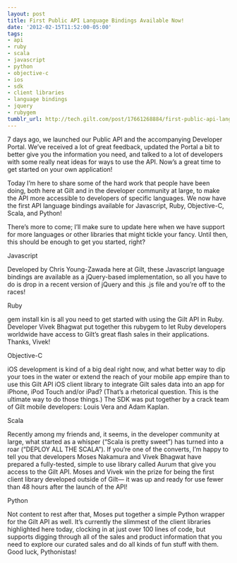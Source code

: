 ```yaml
---
layout: post
title: First Public API Language Bindings Available Now!
date: '2012-02-15T11:52:00-05:00'
tags:
- api
- ruby
- scala
- javascript
- python
- objective-c
- ios
- sdk
- client libraries
- language bindings
- jquery
- rubygem
tumblr_url: http://tech.gilt.com/post/17661268884/first-public-api-language-bindings-available-now
---
```

7 days ago, we launched our Public API and the accompanying Developer Portal. We’ve received a lot of great feedback, updated the Portal a bit to better give you the information you need, and talked to a lot of developers with some really neat ideas for ways to use the API. Now’s a great time to get started on your own application!

Today I’m here to share some of the hard work that people have been doing, both here at Gilt and in the developer community at large, to make the API more accessible to developers of specific languages. We now have the first API language bindings available for Javascript, Ruby, Objective-C, Scala, and Python!

There’s more to come; I’ll make sure to update here when we have support for more languages or other libraries that might tickle your fancy. Until then, this should be enough to get you started, right?

Javascript

Developed by Chris Young-Zawada here at Gilt, these Javascript language bindings are available as a jQuery-based implementation, so all you have to do is drop in a recent version of jQuery and this .js file and you’re off to the races!

Ruby

gem install kin is all you need to get started with using the Gilt API in Ruby. Developer Vivek Bhagwat put together this rubygem to let Ruby developers worldwide have access to Gilt’s great flash sales in their applications. Thanks, Vivek!

Objective-C

iOS development is kind of a big deal right now, and what better way to dip your toes in the water or extend the reach of your mobile app empire than to use this Gilt API iOS client library to integrate Gilt sales data into an app for iPhone, iPod Touch and/or iPad? (That’s a rhetorical question. This is the ultimate way to do those things.) The SDK was put together by a crack team of Gilt mobile developers: Louis Vera and Adam Kaplan.

Scala

Recently among my friends and, it seems, in the developer community at large, what started as a whisper (“Scala is pretty sweet”) has turned into a roar (“DEPLOY ALL THE SCALA”). If you’re one of the converts, I’m happy to tell you that developers Moses Nakamura and Vivek Bhagwat have prepared a fully-tested, simple to use library called Aurum that give you access to the Gilt API. Moses and Vivek win the prize for being the first client library developed outside of Gilt— it was up and ready for use fewer than 48 hours after the launch of the API!

Python

Not content to rest after that, Moses put together a simple Python wrapper for the Gilt API as well. It’s currently the slimmest of the client libraries highlighted here today, clocking in at just over 100 lines of code, but supports digging through all of the sales and product information that you need to explore our curated sales and do all kinds of fun stuff with them. Good luck, Pythonistas!
